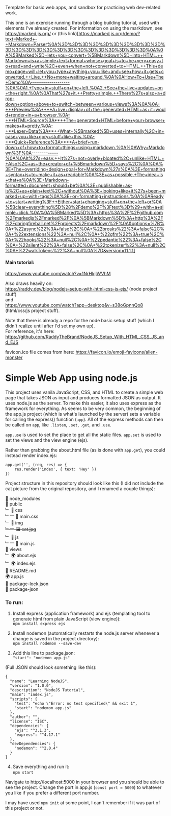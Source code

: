 Template for basic web apps, and sandbox for practicing web dev-related work.

This one is an exercise running through a blog building tutorial, used with elements I've already created.
For information on using the markdown, see https://marked.js.org/ or (this link)[https://marked.js.org/demo/?text=Marked+-+Markdown+Parser%0A%3D%3D%3D%3D%3D%3D%3D%3D%3D%3D%3D%3D%3D%3D%3D%3D%3D%3D%3D%3D%3D%3D%3D%3D%0A%0A%5BMarked%5D+lets+you+convert+%5BMarkdown%5D+into+HTML.++Markdown+is+a+simple+text+format+whose+goal+is+to+be+very+easy+to+read+and+write%2C+even+when+not+converted+to+HTML.++This+demo+page+will+let+you+type+anything+you+like+and+see+how+it+gets+converted.++Live.++No+more+waiting+around.%0A%0AHow+To+Use+The+Demo%0A-------------------%0A%0A1.+Type+in+stuff+on+the+left.%0A2.+See+the+live+updates+on+the+right.%0A%0AThat%27s+it.++Pretty+simple.++There%27s+also+a+drop-down+option+above+to+switch+between+various+views%3A%0A%0A-+**Preview%3A**++A+live+display+of+the+generated+HTML+as+it+would+render+in+a+browser.%0A-+**HTML+Source%3A**++The+generated+HTML+before+your+browser+makes+it+pretty.%0A-+**Lexer+Data%3A**++What+%5Bmarked%5D+uses+internally%2C+in+case+you+like+gory+stuff+like+this.%0A-+**Quick+Reference%3A**++A+brief+run-down+of+how+to+format+things+using+markdown.%0A%0AWhy+Markdown%3F%0A-------------%0A%0AIt%27s+easy.++It%27s+not+overly+bloated%2C+unlike+HTML.++Also%2C+as+the+creator+of+%5Bmarkdown%5D+says%2C%0A%0A%3E+The+overriding+design+goal+for+Markdown%27s%0A%3E+formatting+syntax+is+to+make+it+as+readable%0A%3E+as+possible.+The+idea+is+that+a%0A%3E+Markdown-formatted+document+should+be%0A%3E+publishable+as-is%2C+as+plain+text%2C+without%0A%3E+looking+like+it%27s+been+marked+up+with+tags%0A%3E+or+formatting+instructions.%0A%0AReady+to+start+writing%3F++Either+start+changing+stuff+on+the+left+or%0A%5Bclear+everything%5D%28%2Fdemo%2F%3Ftext%3D%29+with+a+simple+click.%0A%0A%5BMarked%5D%3A+https%3A%2F%2Fgithub.com%2Fmarkedjs%2Fmarked%2F%0A%5BMarkdown%5D%3A+http%3A%2F%2Fdaringfireball.net%2Fprojects%2Fmarkdown%2F%0A&options=%7B%0A+%22async%22%3A+false%2C%0A+%22breaks%22%3A+false%2C%0A+%22extensions%22%3A+null%2C%0A+%22gfm%22%3A+true%2C%0A+%22hooks%22%3A+null%2C%0A+%22pedantic%22%3A+false%2C%0A+%22silent%22%3A+false%2C%0A+%22tokenizer%22%3A+null%2C%0A+%22walkTokens%22%3A+null%0A%7D&version=11.1.1]

#### Main tutorial:
https://www.youtube.com/watch?v=1NrHkjlWVhM

Also draws heavily on:  
https://raddy.dev/blog/nodejs-setup-with-html-css-js-ejs/ (node project stuff)  
and  
https://www.youtube.com/watch?app=desktop&v=s38oGpnnQo8 (html/css/js project stuff).  

Note that there is already a repo for the node basic setup stuff (which I didn't realize until after I'd set my own up).  
For reference, it's here:  
https://github.com/RaddyTheBrand/NodeJS_Setup_With_HTML_CSS_JS_and_EJS

favicon.ico file comes from here:
https://favicon.io/emoji-favicons/alien-monster

# Simple Web App using node.js
This project uses vanila JavaScript, CSS, and HTML to create a simple web page that takes JSON as input and produces formatted JSON as output.
It uses node.js as the server. To make this easier, it also uses express as the framework for everything.
As seems to be very common, the beginning of the app.js project (which is what's launched by the server) sets a variable for calling the express() function (`app`).
All of the express methods can then be called on `app`, like `.listen`, `.set`, `.get`, and `.use`.

`app.use` is used to set the place to get all the static files.
`app.set` is used to set the views and the view engine (ejs).

Rather than grabbing the about.html file (as is done with `app.get`), you could instead render index.ejs:

```
app.get('', (req, res) => {
    res.render('index', { text: 'Hey' })
})
```

Project structure in this repository should look like this (I did not include the cat picture from the original repository, and I renamed a couple things):
   
📂 node_modules  
📂 public  
﹂ 📂 css  
﹂⎻  📜 main.css  
﹂ 📂 img  
~~﹂⎻  🖼 cat.jpg~~  
﹂ 📂 js   
﹂⎻  📜 main.js  
📂 views  
﹂ 🌍 about.ejs  
﹂ 🌍 index.ejs  
📜 README.md  
🌍 app.js  
📜 package-lock.json  
📜 package-json  

### To run:
1) Install express (application framework) and ejs (templating tool to generate html from plain JavaScript (view engine)):  
`npm install express ejs`

2) Install nodemon (automatically restarts the node.js server whenever a change is saved in the project directory):  
`npm install nodemon --save-dev`

3) Add this line to package.json:  
`"start": "nodemon app.js"`

(Full JSON should look something like this):  
```
{
  "name": "Learning NodeJS",
  "version": "1.0.0",
  "description": "NodeJS Tutorial",
  "main": "index.js",
  "scripts": {
    "test": "echo \"Error: no test specified\" && exit 1",
    "start": "nodemon app.js"
  },
  "author": "",
  "license": "ISC",
  "dependencies": {
    "ejs": "^3.1.3",
    "express": "^4.17.1"
  },
  "devDependencies": {
    "nodemon": "^2.0.4"
  }
}
```

4) Save everything and run it:  
`npm start`

Navigate to http://localhost:5000 in your browser and you should be able to see the project.
Change the port in app.js (`const port = 5000`) to whatever you like if you prefer a different port number.

I may have used `npm init` at some point, I can't remember if it was part of this project or not.